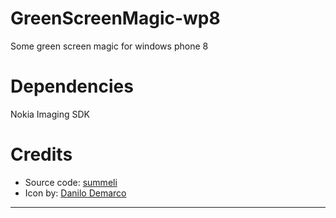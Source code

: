 GreenScreenMagic-wp8
====================

Some green screen magic for windows phone 8

Dependencies
========
Nokia Imaging SDK

Credits
========
 * Source code: [summeli]
 * Icon by: [Danilo Demarco]

-------
[Danilo Demarco]: http://www.danilodemarco.com/  "Danilo Demarco"
[summeli]: www.summeli.fi "Antti Pohjola"
